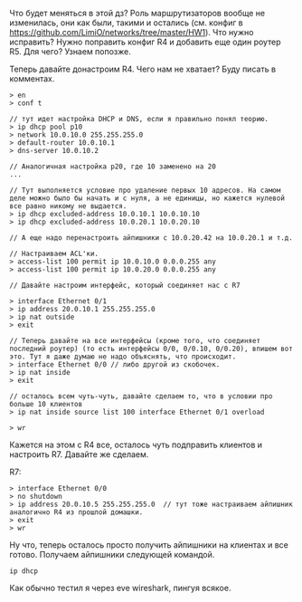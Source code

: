 Что будет меняться в этой дз? Роль маршрутизаторов вообще не изменилась, они как были, такими и остались (см. конфиг в https://github.com/LimiO/networks/tree/master/HW1). Что нужно исправить? Нужно поправить конфиг R4 и добавить еще один роутер R5. Для чего? Узнаем попозже.

Теперь давайте донастроим R4. Чего нам не хватает? Буду писать в комментах.
```
> en
> conf t

// тут идет настройка DHCP и DNS, если я правильно понял теорию.
> ip dhcp pool p10
> network 10.0.10.0 255.255.255.0
> default-router 10.0.10.1
> dns-server 10.0.10.2

// Аналогичная настройка p20, где 10 заменено на 20
...

// Тут выполняется условие про удаление первых 10 адресов. На самом деле можно было бы начать и с нуля, а не единицы, но кажется нулевой все равно никому не выдается.
> ip dhcp excluded-address 10.0.10.1 10.0.10.10
> ip dhcp excluded-address 10.0.20.1 10.0.20.10

// А еще надо перенастроить айпишники с 10.0.20.42 на 10.0.20.1 и т.д.

// Настраиваем ACL'ки. 
> access-list 100 permit ip 10.0.10.0 0.0.0.255 any
> access-list 100 permit ip 10.0.20.0 0.0.0.255 any

// Давайте настроим интерфейс, который соединяет нас с R7

> interface Ethernet 0/1
> ip address 20.0.10.1 255.255.255.0
> ip nat outside
> exit

// Теперь давайте на все интерфейсы (кроме того, что соединяет последний роутер) (то есть интерфейсы 0/0, 0/0.10, 0/0.20), впишем вот это. Тут я даже думаю не надо объяснять, что происходит. 
> interface Ethernet 0/0 // либо другой из скобочек.
> ip nat inside
> exit

// осталось всем чуть-чуть, давайте сделаем то, что в условии про больше 10 клиентов
> ip nat inside source list 100 interface Еthernet 0/1 overload

> wr
```
Кажется на этом с R4 все, осталось чуть подправить клиентов и настроить R7. Давайте же сделаем.

R7:
```
> interface Ethernet 0/0
> no shutdown
> ip address 20.0.10.5 255.255.255.0  // тут тоже настраиваем айпишник аналогично R4 из прошлой домашки.
> exit
> wr
```

Ну что, теперь осталось просто получить айпишники на клиентах и все готово. Получаем айпишники следующей командой.
```
ip dhcp
```

Как обычно тестил я через eve wireshark, пингуя всякое.
